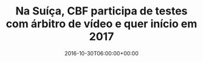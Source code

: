 ---
layout: post
title: "Na Suíça, CBF participa de testes com árbitro de vídeo e quer início em 2017"
date: 2016-10-30T06:00:00+00:00
external_link: "http://globoesporte.globo.com/futebol/noticia/2016/10/na-suica-cbf-participa-de-destes-com-arbitro-de-video-e-quer-inicio-em-2017.html"
categories: news globo.com
---